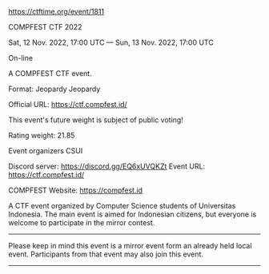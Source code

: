 https://ctftime.org/event/1811

COMPFEST CTF 2022

Sat, 12 Nov. 2022, 17:00 UTC — Sun, 13 Nov. 2022, 17:00 UTC 

On-line

A COMPFEST CTF event.

Format: Jeopardy Jeopardy

Official URL: https://ctf.compfest.id/

This event's future weight is subject of public voting!

Rating weight: 21.85 

Event organizers 
CSUI


Discord server: https://discord.gg/EQ6xUVQKZt
Event URL: https://ctf.compfest.id/

COMPFEST Website: https://compfest.id

A CTF event organized by Computer Science students of Universitas Indonesia. The main event is aimed for Indonesian citizens, but everyone is welcome to participate in the mirror contest.

***
Please keep in mind this event is a mirror event form an already held local event. Participants from that event may also join this event.
***